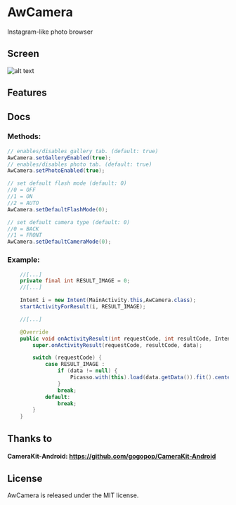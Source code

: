 # AwCamera
Instagram-like photo browser
## Screen
![alt text](http://www.lucabarbara.com/awcamera/screen4.png)
## Features

## Docs
### Methods:
```java
// enables/disables gallery tab. (default: true)
AwCamera.setGalleryEnabled(true); 
// enables/disables photo tab. (default: true)
AwCamera.setPhotoEnabled(true);   

// set default flash mode (default: 0)
//0 = OFF
//1 = ON
//2 = AUTO
AwCamera.setDefaultFlashMode(0); 

// set default camera type (default: 0)
//0 = BACK
//1 = FRONT
AwCamera.setDefaultCameraMode(0); 

```
### Example:
```java
    //[...]
    private final int RESULT_IMAGE = 0;
    //[...]

    Intent i = new Intent(MainActivity.this,AwCamera.class);
    startActivityForResult(i, RESULT_IMAGE);

    //[...]

    @Override
    public void onActivityResult(int requestCode, int resultCode, Intent data) {
        super.onActivityResult(requestCode, resultCode, data);

        switch (requestCode) {
            case RESULT_IMAGE :
                if (data != null) {
                    Picasso.with(this).load(data.getData()).fit().centerCrop().into(mImageView);
                }
                break;
            default:
                break;
        }
    }
```

## Thanks to
#### CameraKit-Android: https://github.com/gogopop/CameraKit-Android

## License
AwCamera is released under the MIT license.
